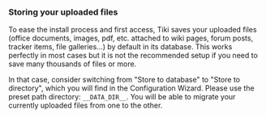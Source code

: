 ### Storing your uploaded files

To ease the install process and first access, Tiki saves your uploaded files (office documents, images, pdf, etc. attached to wiki pages, forum posts, tracker items, file galleries...) by default in its database. This works perfectly in most cases but it is not the recommended setup if you need to save many thousands of files or more.

In that case, consider switching from "Store to database" to "Store to directory", which you will find in the Configuration Wizard. Please use the preset path directory: `__DATA_DIR__`. You will be able to migrate your currently uploaded files from one to the other.

